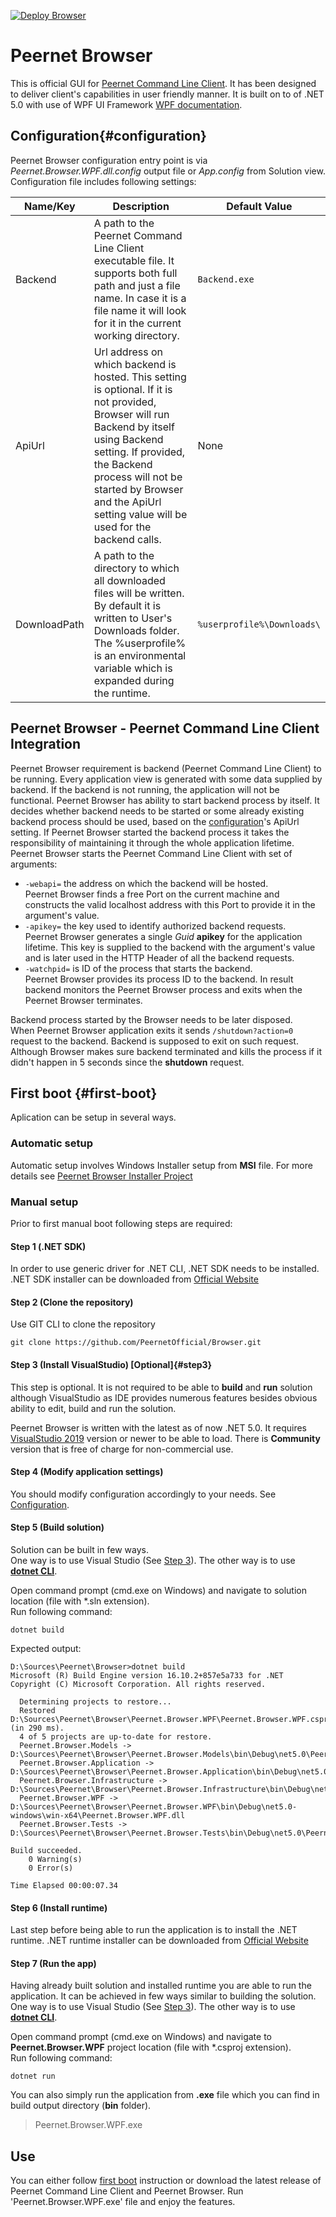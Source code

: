 [![Deploy Browser](https://github.com/PeernetOfficial/Browser/actions/workflows/deploy-Browser.yml/badge.svg)](https://github.com/PeernetOfficial/Browser/actions/workflows/deploy-Browser.yml)

# Peernet Browser
This is official GUI for [Peernet Command Line Client](https://github.com/PeernetOfficial/Cmd). It has been designed to deliver client's capabilities in user friendly manner. 
It is built on to of .NET 5.0 with use of WPF UI Framework [WPF documentation](https://docs.microsoft.com/en-us/dotnet/desktop/wpf/?view=netdesktop-5.0). 

## Configuration{#configuration}
Peernet Browser configuration entry point is via _Peernet.Browser.WPF.dll.config_ output file or _App.config_ from Solution view.
Configuration file includes following settings:

| Name/Key     | Description                                                                                                                                                                                                                                                                            | Default Value                    |
|--------------|----------------------------------------------------------------------------------------------------------------------------------------------------------------------------------------------------------------------------------------------------------------------------------------|----------------------------------|
| Backend      | A path to the Peernet Command Line Client executable file. It supports both full path and just a file name. In case it is a file name it will look for it in the current working directory.                                                                                            | ``` Backend.exe ```              |
| ApiUrl       | Url address on which backend is hosted. This setting is optional.   If it is not provided, Browser will run Backend by itself using Backend setting.  If provided, the Backend process will not be started by Browser and the ApiUrl setting value will be used for the backend calls. | None                             |
| DownloadPath | A path to the directory to which all downloaded files will be written. By default it is written to User's Downloads folder.  The %userprofile% is an environmental variable which is expanded during the runtime.                                                                      | ``` %userprofile%\Downloads\ ``` |


## Peernet Browser - Peernet Command Line Client Integration
Peernet Browser requirement is backend (Peernet Command Line Client) to be running. Every application view is generated with some data supplied by backend.
If the backend is not running, the application will not be functional.
Peernet Browser has ability to start backend process by itself. 
It decides whether backend needs to be started or some already existing backend process should be used, based on the [configuration](#configuration)'s ApiUrl setting. 
If Peernet Browser started the backend process it takes the responsibility of maintaining it through the whole application lifetime.  
Peernet Browser starts the Peernet Command Line Client with set of arguments:
 - ```-webapi=``` the address on which the backend will be hosted.  
 Peernet Browser finds a free Port on the current machine and constructs the valid localhost address with this Port to provide it in the argument's value.
- ```-apikey=``` the key used to identify authorized backend requests.  
Peernet Browser generates a single _Guid_ __apikey__ for the application lifetime. This key is supplied to the backend with the argument's value and 
is later used in the HTTP Header of all the backend requests.
- ```-watchpid=``` is ID of the process that starts the backend.  
Peernet Browser provides its process ID to the backend. In result backend monitors the Peernet Browser process and exits when the Peernet Browser terminates.

Backend process started by the Browser needs to be later disposed.  
When Peernet Browser application exits it sends ```/shutdown?action=0``` request to the backend. Backend is supposed to exit on such request. 
Although Browser makes sure backend terminated and kills the process if it didn't happen in 5 seconds since the __shutdown__ request.

## First boot {#first-boot}
Aplication can be setup in several ways.

### Automatic setup
Automatic setup involves Windows Installer setup from __MSI__ file. For more details see [Peernet Browser Installer Project](https://github.com/PeernetOfficial/BrowserSetup)

### Manual setup
Prior to first manual boot following steps are required:
#### Step 1 (.NET SDK)
In order to use generic driver for .NET CLI, .NET SDK needs to be installed.
.NET SDK installer can be downloaded from [Official Website](https://dotnet.microsoft.com/download/dotnet/5.0)

#### Step 2 (Clone the repository)
Use GIT CLI to clone the repository

```
git clone https://github.com/PeernetOfficial/Browser.git
```

#### Step 3 (Install VisualStudio) [Optional]{#step3}
This step is optional. It is not required to be able to **build** and **run** solution although VisualStudio as IDE provides numerous features besides obvious ability to edit, build and run the solution.

Peernet Browser is written with the latest as of now .NET 5.0. It requires [VisualStudio 2019](https://visualstudio.microsoft.com/pl/vs/) version or newer to be able to load.
There is **Community** version that is free of charge for non-commercial use.

#### Step 4 (Modify application settings)
You should modify configuration accordingly to your needs. See [Configuration](#configuration).

#### Step 5 (Build solution)
Solution can be built in few ways.  
One way is to use Visual Studio (See [Step 3](#step3)).
The other way is to use [**dotnet CLI**](https://docs.microsoft.com/en-us/dotnet/core/tools/dotnet).

Open command prompt (cmd.exe on Windows) and navigate to solution location (file with *.sln extension).  
Run following command:
```
dotnet build
```

Expected output:
```
D:\Sources\Peernet\Browser>dotnet build
Microsoft (R) Build Engine version 16.10.2+857e5a733 for .NET
Copyright (C) Microsoft Corporation. All rights reserved.

  Determining projects to restore...
  Restored D:\Sources\Peernet\Browser\Peernet.Browser.WPF\Peernet.Browser.WPF.csproj (in 290 ms).
  4 of 5 projects are up-to-date for restore.
  Peernet.Browser.Models -> D:\Sources\Peernet\Browser\Peernet.Browser.Models\bin\Debug\net5.0\Peernet.Browser.Models.dll
  Peernet.Browser.Application -> D:\Sources\Peernet\Browser\Peernet.Browser.Application\bin\Debug\net5.0\Peernet.Browser.Application.dll
  Peernet.Browser.Infrastructure -> D:\Sources\Peernet\Browser\Peernet.Browser.Infrastructure\bin\Debug\net5.0\Peernet.Browser.Infrastructure.dll
  Peernet.Browser.WPF -> D:\Sources\Peernet\Browser\Peernet.Browser.WPF\bin\Debug\net5.0-windows\win-x64\Peernet.Browser.WPF.dll
  Peernet.Browser.Tests -> D:\Sources\Peernet\Browser\Peernet.Browser.Tests\bin\Debug\net5.0\Peernet.Browser.Tests.dll

Build succeeded.
    0 Warning(s)
    0 Error(s)

Time Elapsed 00:00:07.34
```

#### Step 6 (Install runtime)
Last step before being able to run the application is to install the .NET runtime.
.NET runtime installer can be downloaded from [Official Website](https://dotnet.microsoft.com/download/dotnet/5.0)

#### Step 7 (Run the app)
Having already built solution and installed runtime you are able to run the application. It can be achieved in few ways similar to building the solution.  
One way is to use Visual Studio (See [Step 3](#step3)).
The other way is to use [**dotnet CLI**](https://docs.microsoft.com/en-us/dotnet/core/tools/dotnet).

Open command prompt (cmd.exe on Windows) and navigate to **Peernet.Browser.WPF** project location (file with *.csproj extension).  
Run following command:
```
dotnet run
```

You can also simply run the application from **.exe** file which you can find in build output directory (**bin** folder).

>Peernet.Browser.WPF.exe

## Use
You can either follow [first boot](#first-boot) instruction or download the latest release of Peernet Command Line Client and Peernet Browser.
Run 'Peernet.Browser.WPF.exe' file and enjoy the features.
